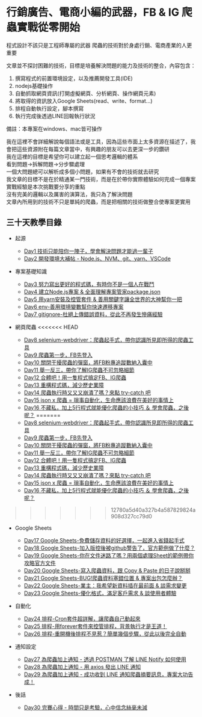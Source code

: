 # 行銷廣告、電商小編的武器，FB & IG 爬蟲實戰從零開始

程式設計不該只是工程師專屬的武器
爬蟲的技術對於身處行銷、電商產業的人更重要

文章並不探討困難的技術，目標是培養解決問題的能力及技術的整合，內容包含：
1. 撰寫程式的前置環境設定，以及推薦開發工具(IDE)
2. nodejs基礎操作
3. 自動抓取網頁資訊(打開虛擬網頁、分析網頁、操作網頁元素)
4. 將取得的資訊放入Google Sheets(read、write、format...)
5. 排程自動執行設定，腳本撰寫
6. 執行完成後透過LINE回報執行狀況

備註：本專案在windows、mac皆可操作

我在這裡不會詳細解說每個語法或是工具，因為這些市面上太多資源在描述了，我會把這些資源附在每篇文章當中，有興趣的朋友可以去更深一步的鑽研  
我在這裡的目標是希望你可以建立起一個思考邏輯的體系  
看到問題->拆解問題->分步驟處理  
一個大問題總可以解析成多個小問題，如果有不會的技術就去研究  
我文章的目標不是在於精通某一門技術，而是在於帶你實際體驗如何完成一個專案  
實戰經驗是本次挑戰要分享的重點  
沒有完美的邏輯以及厲害的演算法，我只為了解決問題  
文章內所用到的技術不只是單純的爬蟲，而是把相關的技術做整合使專案更實用  

## 三十天教學目錄

* 起源
    * [Day1 技術只能陪你一陣子，學會解決問題才能過一輩子](https://ithelp.ithome.com.tw/articles/10233268)
    * [Day2 開發環境大補帖 - Node.js、NVM、git、yarn、VSCode](https://ithelp.ithome.com.tw/articles/10238321)

* 專案基礎知識
    * [Day3 努力寫出更好的程式碼，有時你不是一個人在戰鬥](https://ithelp.ithome.com.tw/articles/10239089)
    * [Day4 建立Node.js專案 & 全面理解專案管家package.json](https://ithelp.ithome.com.tw/articles/10239752)
    * [Day5 用yarn安裝及控管套件 & 善用關鍵字讓全世界的大神幫你一把](https://ithelp.ithome.com.tw/articles/10240439)
    * [Day6 env-善用環境變數幫你快速遷移專案](https://ithelp.ithome.com.tw/articles/10241057)
    * [Day7 gitignore-杜絕上傳錯誤資料，從此不再發生慘痛經驗](https://ithelp.ithome.com.tw/articles/10241730)

* 網頁爬蟲
<<<<<<< HEAD
    * [Day8 selenium-webdriver：爬蟲起手式，帶你認識所見即所得的爬蟲工具](https://ithelp.ithome.com.tw/articles/10241791)
    * [Day9 爬蟲第一步，FB先登入](https://ithelp.ithome.com.tw/articles/10242625)
    * [Day10 關閉干擾爬蟲的彈窗，將FB粉專追蹤數納入囊中](https://ithelp.ithome.com.tw/articles/10243683)
    * [Day11 舉一反三，帶你了解IG爬蟲不可忽略細節](https://ithelp.ithome.com.tw/articles/10243874)
    * [Day12 合體吧！用一隻程式搞定FB、IG爬蟲](https://ithelp.ithome.com.tw/articles/10243941)
    * [Day13 重構程式碼，減少歷史業障](https://ithelp.ithome.com.tw/articles/10243960)
    * [Day14 爬蟲執行時又又又崩潰了嗎？來點 try-catch 吧](https://ithelp.ithome.com.tw/articles/10243972)
    * [Day15 json x 爬蟲 = 瑣事自動化，生命應該浪費在美好的事情上](https://ithelp.ithome.com.tw/articles/10244326)
    * [Day16 不藏私，加上5行程式就能優化爬蟲的小技巧 ＆ 學會爬蟲，之後呢？](https://ithelp.ithome.com.tw/articles/10244446)
=======
    * [Day8 selenium-webdriver：爬蟲起手式，帶你認識所見即所得的爬蟲工具](/day8/README.md)
    * [Day9 爬蟲第一步，FB先登入](/day9/README.md)
    * [Day10 關閉干擾爬蟲的彈窗，將FB粉專追蹤數納入囊中](/day10/README.md)
    * [Day11 舉一反三，帶你了解IG爬蟲不可忽略細節](/day11/README.md)
    * [Day12 合體吧！用一隻程式搞定FB、IG爬蟲](/day12/README.md)
    * [Day13 重構程式碼，減少歷史業障](/day13/README.md)
    * [Day14 爬蟲執行時又又又崩潰了嗎？來點 try-catch 吧](/day14/README.md)
    * [Day15 json x 爬蟲 = 瑣事自動化，生命應該浪費在美好的事情上](/day15/README.md)
    * [Day16 不藏私，加上5行程式就能優化爬蟲的小技巧 ＆ 學會爬蟲，之後呢？](/day16/README.md)
>>>>>>> 12780a5d40a327b4a587829824a908d327cc79d0

* Google Sheets
    * [Day17 Google Sheets-免費儲存資料的好選擇，一起進入省錢起手式](https://ithelp.ithome.com.tw/articles/10244557)
    * [Day18 Google Sheets-加入版控後被github警告了，官方範例做了什麼？](https://ithelp.ithome.com.tw/articles/10244569)
    * [Day19 Google Sheets-你在文件迷路了嗎？用兩個處理Sheet的範例帶你攻略官方文件](https://ithelp.ithome.com.tw/articles/10246473)
    * [Day20 Google Sheets-寫入爬蟲資料，跟 Copy & Paste 的日子說掰掰](https://ithelp.ithome.com.tw/articles/10247562)
    * [Day21 Google Sheets-BUG!爬蟲資料塞錯位置 & 專案出包怎麼辦？](https://ithelp.ithome.com.tw/articles/10248227)
    * [Day22 Google Sheets-業主：我希望新資料插在最前面 & 談需求變更](https://ithelp.ithome.com.tw/articles/10248352)
    * [Day23 Google Sheets-優化格式，滿足客戶需求 & 談使用者體驗](https://ithelp.ithome.com.tw/articles/10249403)

* 自動化
    * [Day24 排程-Cron套件超詳解，讓爬蟲自己動起來](https://ithelp.ithome.com.tw/articles/10249462)
    * [Day25 排程-用forever套件來控管排程，背景執行才是王道！](https://ithelp.ithome.com.tw/articles/10250083)
    * [Day26 排程-重開機後排程不見惹？簡單幾個步驟，從此以後完全自動](https://ithelp.ithome.com.tw/articles/10250811)

* 通知設定
    * [Day27 為爬蟲加上通知 - 透過 POSTMAN 了解 LINE Notify 如何使用](https://ithelp.ithome.com.tw/articles/10251217)
    * [Day28 為爬蟲加上通知 - 用 axios 發出 LINE 通知](https://ithelp.ithome.com.tw/articles/10251419)
    * [Day29 為爬蟲加上通知 - 成功收到 LINE 通知爬蟲摘要訊息，專案大功告成！](https://ithelp.ithome.com.tw/articles/10251647)

* 後話
    * [Day30 完賽心得 - 時間只是考驗，心中信念絲毫未減](https://ithelp.ithome.com.tw/articles/10252816)

